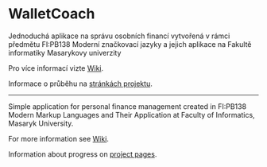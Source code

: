 # WalletCoach
Jednoduchá aplikace na správu osobních financí vytvořená v rámci předmětu FI:PB138 Moderní značkovací jazyky a jejich aplikace na Fakultě informatiky Masarykovy univerzity

Pro více informací vizte [Wiki](https://github.com/walletcoach/walletcoach/wiki).

Informace o průběhu na [stránkách projektu](http://walletcoach.github.io/walletcoach/).
* * *
Simple application for personal finance management created in FI:PB138 Modern Markup Languages and Their Application at Faculty of Informatics, Masaryk University.

For more information see [Wiki](https://github.com/walletcoach/walletcoach/wiki).

Information about progress on [project pages](http://walletcoach.github.io/walletcoach/).

